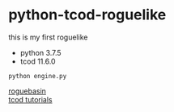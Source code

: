 # python-tcod-roguelike
this is my first roguelike  
- python 3.7.5  
- tcod 11.6.0  
```
python engine.py
```
[roguebasin](http://www.roguebasin.com/index.php?title=Complete_Roguelike_Tutorial,_using_python%2Blibtcod)  
[tcod tutorials](http://rogueliketutorials.com/tutorials/tcod)
